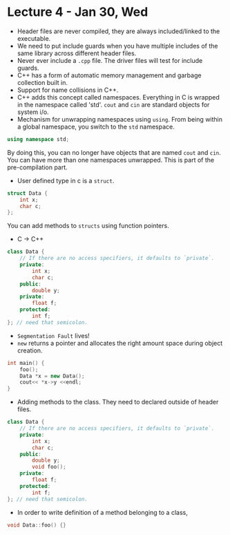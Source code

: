 # Lecture 4 - Jan 30, Wed
- Header files are never compiled, they are always included/linked to the executable. 
- We need to put include guards when you have multiple includes of the same library across different header files.
- Never ever include a `.cpp` file. The driver files will test for include guards.
- C++ has a form of automatic memory management and garbage collection built in. 
- Support for name collisions in C++.
- C++ adds this concept called namespaces. Everything in C is wrapped in the namespace called 'std'. `cout` and `cin` are standard objects for system i/o.
- Mechanism for unwrapping namespaces using `using`. From being within a global namespace, you switch to the `std` namespace.
``` C++
using namespace std;
```
By doing this, you can no longer have objects that are named `cout` and `cin`. You can have more than one namespaces unwrapped. This is part of the pre-compilation part.
- User defined type in c is a `struct`.
``` C++
struct Data {
	int x;
	char c;
};
```
You can add methods to `structs` using function pointers.
- C -> C++
``` C++
class Data {
	// If there are no access specifiers, it defaults to `private`.
	private:
		int x;
		char c;
	public:
		double y;
	private:
		float f;
	protected:
		int f;
}; // need that semicolon.
```
- `Segmentation Fault` lives!
- `new` returns a pointer and allocates the right amount space during object creation.
``` C++
int main() {
	foo();
	Data *x = new Data();
	cout<< *x->y <<endl;
}
```
- Adding methods to the class. They need to declared outside of header files.
``` C++
class Data {
	// If there are no access specifiers, it defaults to `private`.
	private:
		int x;
		char c;
	public:
		double y;
		void foo();
	private:
		float f;
	protected:
		int f;
}; // need that semicolon.
```
- In order to write definition of a method belonging to a class, 
``` C++
void Data::foo() {}
```
